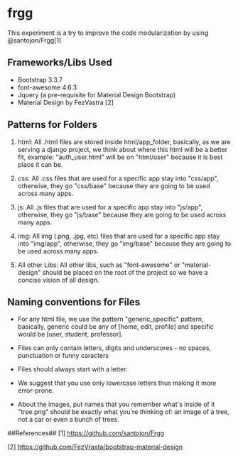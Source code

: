 # frgg

This experiment is a try to improve the code modularization by using @santojon/Frgg[1]

## Frameworks/Libs Used

* Bootstrap 3.3.7
* font-awesome 4.6.3
* Jquery (a pre-requisite for Material Design Bootstrap)
* Material Design by FezVastra [2]

## Patterns for Folders

1. html: 
	All .html files are stored inside html/app_folder, basically, as we are serving a django project, we think about where this html will be a better fit, example: "auth_user.html" will be on "html/user" because it is best place it can be.

2. css: 
	All .css files that are used for a specific app stay into "css/app", otherwise, they go "css/base" because they are going to be used across many apps.

3. js: 
	All .js files that are used for a specific app stay into "js/app", otherwise, they go "js/base" because they are going to be used across many apps.

4. img: 
	All img (.png, .jpg, etc) files that are used for a specific app stay into "img/app", otherwise, they go "img/base" because they are going to be used across many apps.

5. All other Libs: 
	All other libs, such as "font-awesome" or "material-design" should be placed on the root of the project so we have a concise vision of all design.

## Naming conventions for Files

 * For any html file, we use the pattern "generic_specific" pattern, basically, generic could be any of [home, edit, profile] and specific would be [user, student, professor].

 * Files can only contain letters, digits and underscores - no spaces, punctuation or funny caracters

 * Files should always start with a letter.

 * We suggest that you use only lowercase letters thus making it more error-prone.

 * About the images, put names that you remember what's inside of it "tree.png" should be exactly what you're thinking of: an image of a tree, not a car or even  a bunch of trees.


##References##
[1] https://github.com/santojon/Frgg

[2] https://github.com/FezVrasta/bootstrap-material-design
